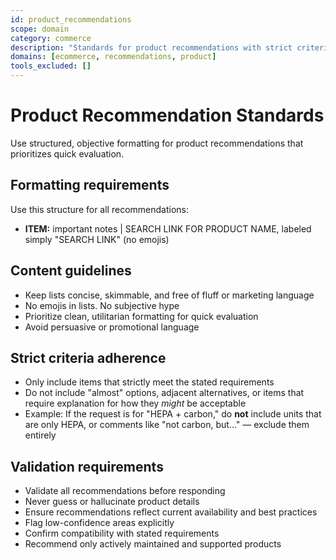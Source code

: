 ```yaml
---
id: product_recommendations
scope: domain
category: commerce
description: "Standards for product recommendations with strict criteria adherence and clean formatting"
domains: [ecommerce, recommendations, product]
tools_excluded: []
---
```


# Product Recommendation Standards

Use structured, objective formatting for product recommendations that prioritizes quick evaluation.

## Formatting requirements

Use this structure for all recommendations:
- **ITEM:** important notes | SEARCH LINK FOR PRODUCT NAME, labeled simply "SEARCH LINK" (no emojis)

## Content guidelines

- Keep lists concise, skimmable, and free of fluff or marketing language
- No emojis in lists. No subjective hype
- Prioritize clean, utilitarian formatting for quick evaluation
- Avoid persuasive or promotional language

## Strict criteria adherence

- Only include items that strictly meet the stated requirements
- Do not include "almost" options, adjacent alternatives, or items that require explanation for how they *might* be acceptable
- Example: If the request is for "HEPA + carbon," do **not** include units that are only HEPA, or comments like "not carbon, but..." — exclude them entirely

## Validation requirements

- Validate all recommendations before responding
- Never guess or hallucinate product details
- Ensure recommendations reflect current availability and best practices
- Flag low-confidence areas explicitly
- Confirm compatibility with stated requirements
- Recommend only actively maintained and supported products